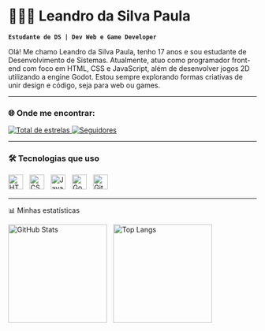 # 👨🏻‍💻 Leandro da Silva Paula

**`Estudante de DS | Dev Web e Game Developer`**

Olá! Me chamo Leandro da Silva Paula, tenho 17 anos e sou estudante de Desenvolvimento de Sistemas. Atualmente, atuo como programador front-end com foco em HTML, CSS e JavaScript, além de desenvolver jogos 2D utilizando a engine Godot. Estou sempre explorando formas criativas de unir design e código, seja para web ou games.

---

### 🌐 Onde me encontrar:

<p align="left">
    <a href="https://github.com/leandroxsilva70?tab=repositories&sort=stargazers">
        <img 
            alt="Total de estrelas" 
            title="Total de estrelas GitHub" 
            src="https://custom-icon-badges.demolab.com/github/stars/leandroxsilva70?color=55960c&style=for-the-badge&labelColor=488207&logo=star&label=Estrelas"
        />
    </a>
    <a href="https://github.com/leandroxsilva70?tab=followers">
        <img 
            alt="Seguidores" 
            title="Me siga no GitHub" 
            src="https://custom-icon-badges.demolab.com/github/followers/leandroxsilva70?color=236ad3&labelColor=1155ba&style=for-the-badge&logo=github&label=Seguidores&logoColor=white"
        />
    </a>
</p>

---

### 🛠️ Tecnologias que uso

<img 
    align="left" 
    alt="HTML"
    title="HTML" 
    width="30px" 
    style="padding-right: 10px;" 
    src="https://cdn.jsdelivr.net/gh/devicons/devicon@latest/icons/html5/html5-original.svg" 
/>
<img 
    align="left" 
    alt="CSS" 
    title="CSS"
    width="30px" 
    style="padding-right: 10px;" 
    src="https://cdn.jsdelivr.net/gh/devicons/devicon@latest/icons/css3/css3-original.svg" 
/>
<img 
    align="left" 
    alt="JavaScript" 
    title="JavaScript"
    width="30px" 
    style="padding-right: 10px;" 
    src="https://cdn.jsdelivr.net/gh/devicons/devicon@latest/icons/javascript/javascript-original.svg" 
/>
<img 
    align="left" 
    alt="Godot" 
    title="Godot Engine"
    width="30px" 
    style="padding-right: 10px;" 
    src="https://cdn.jsdelivr.net/gh/devicons/devicon@latest/icons/godot/godot-original.svg" 
/>
<img 
    align="left" 
    alt="Git" 
    title="Git"
    width="30px" 
    style="padding-right: 10px;" 
    src="https://cdn.jsdelivr.net/gh/devicons/devicon@latest/icons/git/git-original.svg" 
/>

<br/>
<br/>

---

📊 Minhas estatísticas
<p> <img align="left" alt="GitHub Stats" height="200" style="padding-right: 10px;" src="https://github-readme-stats.vercel.app/api?username=leandroxsilva70&show_icons=true&theme=tokyonight&include_all_commits=true&locale=pt-br" />
<img align="left" alt="Top Langs" height="200" src="https://github-readme-stats.vercel.app/api/top-langs/?username=leandroxsilva70&theme=tokyonight&layout=compact&custom_title=Linguagens&langs_count=6" />

</p>
